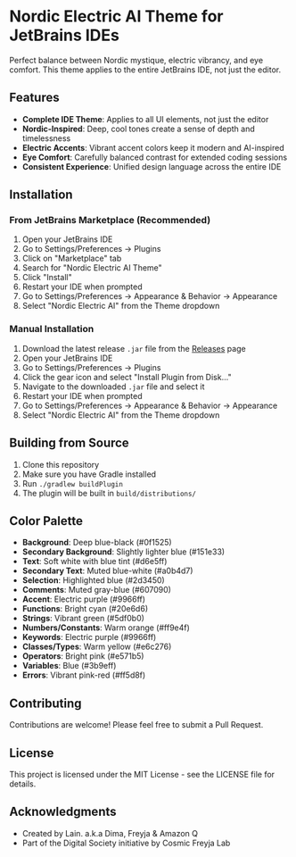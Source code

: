 # Nordic Electric AI Theme for JetBrains IDEs

Perfect balance between Nordic mystique, electric vibrancy, and eye comfort. This theme applies to the entire JetBrains IDE, not just the editor.

## Features

- **Complete IDE Theme**: Applies to all UI elements, not just the editor
- **Nordic-Inspired**: Deep, cool tones create a sense of depth and timelessness
- **Electric Accents**: Vibrant accent colors keep it modern and AI-inspired
- **Eye Comfort**: Carefully balanced contrast for extended coding sessions
- **Consistent Experience**: Unified design language across the entire IDE

## Installation

### From JetBrains Marketplace (Recommended)

1. Open your JetBrains IDE
2. Go to Settings/Preferences → Plugins
3. Click on "Marketplace" tab
4. Search for "Nordic Electric AI Theme"
5. Click "Install"
6. Restart your IDE when prompted
7. Go to Settings/Preferences → Appearance & Behavior → Appearance
8. Select "Nordic Electric AI" from the Theme dropdown

### Manual Installation

1. Download the latest release `.jar` file from the [Releases](https://github.com/CosmicFreyjaLab/nordic-electric-ai-jetbrains-theme/releases) page
2. Open your JetBrains IDE
3. Go to Settings/Preferences → Plugins
4. Click the gear icon and select "Install Plugin from Disk..."
5. Navigate to the downloaded `.jar` file and select it
6. Restart your IDE when prompted
7. Go to Settings/Preferences → Appearance & Behavior → Appearance
8. Select "Nordic Electric AI" from the Theme dropdown

## Building from Source

1. Clone this repository
2. Make sure you have Gradle installed
3. Run `./gradlew buildPlugin`
4. The plugin will be built in `build/distributions/`

## Color Palette

- **Background**: Deep blue-black (#0f1525)
- **Secondary Background**: Slightly lighter blue (#151e33)
- **Text**: Soft white with blue tint (#d6e5ff)
- **Secondary Text**: Muted blue-white (#a0b4d7)
- **Selection**: Highlighted blue (#2d3450)
- **Comments**: Muted gray-blue (#607090)
- **Accent**: Electric purple (#9966ff)
- **Functions**: Bright cyan (#20e6d6)
- **Strings**: Vibrant green (#5df0b0)
- **Numbers/Constants**: Warm orange (#ff9e4f)
- **Keywords**: Electric purple (#9966ff)
- **Classes/Types**: Warm yellow (#e6c276)
- **Operators**: Bright pink (#e571b5)
- **Variables**: Blue (#3b9eff)
- **Errors**: Vibrant pink-red (#ff5d8f)

## Contributing

Contributions are welcome! Please feel free to submit a Pull Request.

## License

This project is licensed under the MIT License - see the LICENSE file for details.

## Acknowledgments

- Created by Lain. a.k.a Dima, Freyja & Amazon Q
- Part of the Digital Society initiative by Cosmic Freyja Lab
